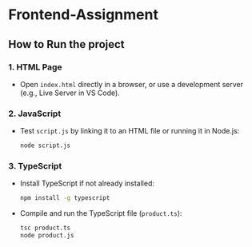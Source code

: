 
# **Frontend-Assignment**



## **How to Run the project**

### **1. HTML Page**
- Open `index.html` directly in a browser, or use a development server (e.g., Live Server in VS Code).

### **2. JavaScript**
- Test `script.js` by linking it to an HTML file or running it in Node.js:
  ```bash
  node script.js
  ```

### **3. TypeScript**
- Install TypeScript if not already installed:
  ```bash
  npm install -g typescript
  ```
- Compile and run the TypeScript file (`product.ts`):
  ```bash
  tsc product.ts
  node product.js
  ```

